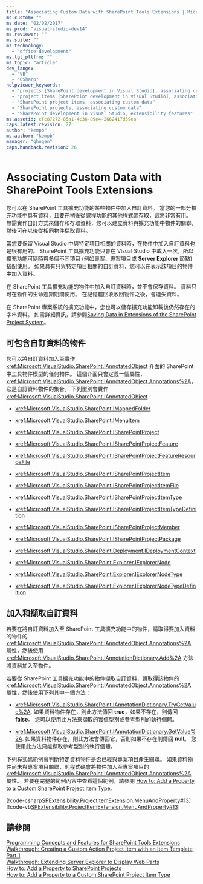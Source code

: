 ```yaml
---
title: "Associating Custom Data with SharePoint Tools Extensions | Microsoft Docs"
ms.custom: ""
ms.date: "02/02/2017"
ms.prod: "visual-studio-dev14"
ms.reviewer: ""
ms.suite: ""
ms.technology: 
  - "office-development"
ms.tgt_pltfrm: ""
ms.topic: "article"
dev_langs: 
  - "VB"
  - "CSharp"
helpviewer_keywords: 
  - "projects [SharePoint development in Visual Studio], associating custom data"
  - "project items [SharePoint development in Visual Studio], associating custom data"
  - "SharePoint project items, associating custom data"
  - "SharePoint projects, associating custom data"
  - "SharePoint development in Visual Studio, extensibility features"
ms.assetid: cfc87272-85a1-4c36-89e4-2662417d59ea
caps.latest.revision: 27
author: "kempb"
ms.author: "kempb"
manager: "ghogen"
caps.handback.revision: 26
---
```

# Associating Custom Data with SharePoint Tools Extensions
  您可以在 SharePoint 工具擴充功能的某些物件中加入自訂資料。  當您的一部分擴充功能中具有資料，且要在稍後從課程功能的其他程式碼存取，這將非常有用。  無需實作自訂方式來儲存和存取資料，您可以建立資料與擴充功能中物件的關聯，然後可在以後從相同物件擷取資料。  
  
 當您要保留 Visual Studio 中與特定項目相關的資料時，在物件中加入自訂資料也是很有用的。  SharePoint 工具擴充功能只會在 Visual Studio 中載入一次，所以擴充功能可隨時與多個不同項目 \(例如專案、專案項目或 **Server Explorer** 節點\) 搭配使用。  如果具有只與特定項目相關的自訂資料，您可以在表示該項目的物件中加入資料。  
  
 在 SharePoint 工具擴充功能的物件中加入自訂資料時，並不會保存資料。  資料只可在物件的生命週期期間使用。  在記憶體回收收回物件之後，會遺失資料。  
  
 在 SharePoint 專案系統的擴充功能中，您也可以儲存擴充功能卸載後仍然存在的字串資料。  如需詳細資訊，請參閱[Saving Data in Extensions of the SharePoint Project System](../sharepoint/saving-data-in-extensions-of-the-sharepoint-project-system.md)。  
  
## 可包含自訂資料的物件  
 您可以將自訂資料加入至實作 <xref:Microsoft.VisualStudio.SharePoint.IAnnotatedObject> 介面的 SharePoint 中工具物件模型的任何物件。  這個介面只會定義一個屬性，<xref:Microsoft.VisualStudio.SharePoint.IAnnotatedObject.Annotations%2A>，它是自訂資料物件的集合。  下列型別會實作 <xref:Microsoft.VisualStudio.SharePoint.IAnnotatedObject>：  
  
-   <xref:Microsoft.VisualStudio.SharePoint.IMappedFolder>  
  
-   <xref:Microsoft.VisualStudio.SharePoint.IMenuItem>  
  
-   <xref:Microsoft.VisualStudio.SharePoint.ISharePointProject>  
  
-   <xref:Microsoft.VisualStudio.SharePoint.ISharePointProjectFeature>  
  
-   <xref:Microsoft.VisualStudio.SharePoint.ISharePointProjectFeatureResourceFile>  
  
-   <xref:Microsoft.VisualStudio.SharePoint.ISharePointProjectItem>  
  
-   <xref:Microsoft.VisualStudio.SharePoint.ISharePointProjectItemFile>  
  
-   <xref:Microsoft.VisualStudio.SharePoint.ISharePointProjectItemType>  
  
-   <xref:Microsoft.VisualStudio.SharePoint.ISharePointProjectItemTypeDefinition>  
  
-   <xref:Microsoft.VisualStudio.SharePoint.ISharePointProjectMember>  
  
-   <xref:Microsoft.VisualStudio.SharePoint.ISharePointProjectPackage>  
  
-   <xref:Microsoft.VisualStudio.SharePoint.Deployment.IDeploymentContext>  
  
-   <xref:Microsoft.VisualStudio.SharePoint.Explorer.IExplorerNode>  
  
-   <xref:Microsoft.VisualStudio.SharePoint.Explorer.IExplorerNodeType>  
  
-   <xref:Microsoft.VisualStudio.SharePoint.Explorer.IExplorerNodeTypeDefinition>  
  
## 加入和擷取自訂資料  
 若要在將自訂資料加入至 SharePoint 工具擴充功能中的物件，請取得要加入資料的物件的 <xref:Microsoft.VisualStudio.SharePoint.IAnnotatedObject.Annotations%2A> 屬性，然後使用 <xref:Microsoft.VisualStudio.SharePoint.IAnnotationDictionary.Add%2A> 方法將資料加入至物件。  
  
 若要從 SharePoint 工具擴充功能中的物件擷取自訂資料，請取得該物件的 <xref:Microsoft.VisualStudio.SharePoint.IAnnotatedObject.Annotations%2A> 屬性，然後使用下列其中一個方法：  
  
-   <xref:Microsoft.VisualStudio.SharePoint.IAnnotationDictionary.TryGetValue%2A>.  如果資料物件存在，則此方法傳回 **true**，如果不存在，則傳回 **false**。  您可以使用此方法來擷取的實值型別或參考型別的執行個體。  
  
-   <xref:Microsoft.VisualStudio.SharePoint.IAnnotationDictionary.GetValue%2A>.  如果資料物件存在，則此方法會傳回它，否則如果不存在則傳回 **null**。  您使用此方法只能擷取參考型別的執行個體。  
  
 下列程式碼範例會判斷特定資料物件是否已經與專案項目產生關聯。  如果資料物件尚未與專案項目關聯，則程式碼會將物件加入至專案項目的 <xref:Microsoft.VisualStudio.SharePoint.IAnnotatedObject.Annotations%2A> 屬性。  若要在完整的範例內容中查看這個範例，請參閱 [How to: Add a Property to a Custom SharePoint Project Item Type](../sharepoint/how-to-add-a-property-to-a-custom-sharepoint-project-item-type.md)。  
  
 [!code-csharp[SPExtensibility.ProjectItemExtension.MenuAndProperty#13](../snippets/csharp/VS_Snippets_OfficeSP/spextensibility.projectitemextension.menuandproperty/cs/extension/projectitemtypeproperty.cs#13)]
 [!code-vb[SPExtensibility.ProjectItemExtension.MenuAndProperty#13](../snippets/visualbasic/VS_Snippets_OfficeSP/spextensibility.projectitemextension.menuandproperty/vb/extension/projectitemtypeproperty.vb#13)]  
  
## 請參閱  
 [Programming Concepts and Features for SharePoint Tools Extensions](../sharepoint/programming-concepts-and-features-for-sharepoint-tools-extensions.md)   
 [Walkthrough: Creating a Custom Action Project Item with an Item Template, Part 1](../sharepoint/walkthrough-creating-a-custom-action-project-item-with-an-item-template-part-1.md)   
 [Walkthrough: Extending Server Explorer to Display Web Parts](../sharepoint/walkthrough-extending-server-explorer-to-display-web-parts.md)   
 [How to: Add a Property to SharePoint Projects](../sharepoint/how-to-add-a-property-to-sharepoint-projects.md)   
 [How to: Add a Property to a Custom SharePoint Project Item Type](../sharepoint/how-to-add-a-property-to-a-custom-sharepoint-project-item-type.md)  
  
  